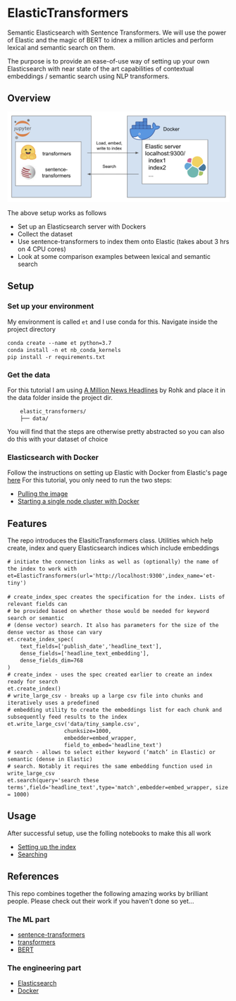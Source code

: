# ElasticTransformers
Semantic Elasticsearch with Sentence Transformers. We will use the power of Elastic and the magic of BERT to idnex a million articles and perform lexical and semantic search on them.  

The purpose is to provide an ease-of-use way of setting up your own Elasticsearch with near state of the art capabilities of contextual embeddings / semantic search using NLP transformers.  

## Overview

<p align="center">
  <img src="assets/architecture.png" width=800>
</p>

The above setup works as follows
- Set up an Elasticsearch server with Dockers
- Collect the dataset
- Use sentence-transformers to index them onto Elastic (takes about 3 hrs on 4 CPU cores)
- Look at some comparison examples between lexical and semantic search

## Setup
### Set up your environment
My environment is called `et` and I use conda for this. Navigate inside the project directory
```
conda create --name et python=3.7  
conda install -n et nb_conda_kernels  
pip install -r requirements.txt
```

### Get the data
For this tutorial I am using [A Million News Headlines](https://www.kaggle.com/therohk/million-headlines "Kaggle A Million News Headlines") by Rohk and place it in the data folder inside the project dir.   

	    elastic_transformers/
	    ├── data/

You will find that the steps are otherwise pretty abstracted so you can also do this with your dataset of choice

### Elasticsearch with Docker
Follow the instructions on setting up Elastic with Docker from Elastic's page [here](https://www.elastic.co/guide/en/elasticsearch/reference/current/docker.html)
For this tutorial, you only need to run the two steps:
 - [Pulling the image](https://www.elastic.co/guide/en/elasticsearch/reference/current/docker.html#_pulling_the_image)
 - [Starting a single node cluster with Docker](https://www.elastic.co/guide/en/elasticsearch/reference/current/docker.html#docker-cli-run-dev-mode)

## Features

The repo introduces the ElasiticTransformers class. Utilities which help create, index and query Elasticsearch indices which include embeddings

```
# initiate the connection links as well as (optionally) the name of the index to work with
et=ElasticTransformers(url='http://localhost:9300',index_name='et-tiny')

# create_index_spec creates the specification for the index. Lists of relevant fields can 
# be provided based on whether those would be needed for keyword search or semantic 
# (dense vector) search. It also has parameters for the size of the dense vector as those can vary
et.create_index_spec(
    text_fields=['publish_date','headline_text'],
    dense_fields=['headline_text_embedding'],
    dense_fields_dim=768
)
# create_index - uses the spec created earlier to create an index ready for search
et.create_index()
# write_large_csv - breaks up a large csv file into chunks and iteratively uses a predefined 
# embedding utility to create the embeddings list for each chunk and subsequently feed results to the index
et.write_large_csv('data/tiny_sample.csv',
                  chunksize=1000,
                  embedder=embed_wrapper,
                  field_to_embed='headline_text')
# search - allows to select either keyword (‘match’ in Elastic) or semantic (dense in Elastic) 
# search. Notably it requires the same embedding function used in write_large_csv
et.search(query='search these terms',field='headline_text',type='match',embedder=embed_wrapper, size = 1000)
```

## Usage
After successful setup, use the folling notebooks to make this all work  
- [Setting up the index](../master/notebooks/Setting_up_ElasticTransformers.ipynb)
- [Searching](../master/notebooks/Searching_with_ElasticTransformers.ipynb)

## References
This repo combines together the following amazing works by brilliant people. Please check out their work if you haven't done so yet...

### The ML part
- [sentence-transformers](https://github.com/UKPLab/sentence-transformers)  
- [transformers](https://github.com/huggingface/transformers)  
- [BERT](https://github.com/google-research/bert)
### The engineering part
- [Elasticsearch](https://www.elastic.co/home)  
- [Docker](https://hub.docker.com)
